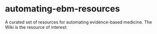# automating-ebm-resources
A curated set of resources for automating evidence-based medicine. The Wiki is the resource of interest:


